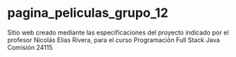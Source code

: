 # pagina_peliculas_grupo_12
Sitio web creado mediante las especificaciones del proyecto indicado por el profesor Nicolás Elias Rivera, para el curso Programación Full Stack Java Comisión  24115
